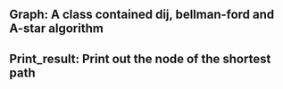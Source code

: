 ## Graph: A class contained dij, bellman-ford and A-star algorithm
## Print_result: Print out the node of the shortest path

